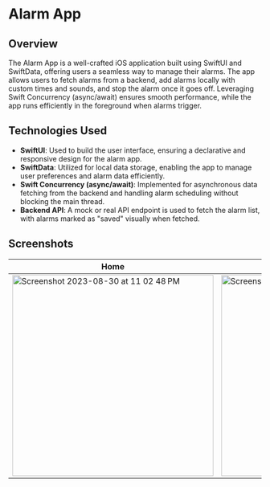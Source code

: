 # Alarm App

## Overview
The Alarm App is a well-crafted iOS application built using SwiftUI and SwiftData, offering users a seamless way to manage their alarms. The app allows users to fetch alarms from a backend, add alarms locally with custom times and sounds, and stop the alarm once it goes off. Leveraging Swift Concurrency (async/await) ensures smooth performance, while the app runs efficiently in the foreground when alarms trigger.


## Technologies Used
- **SwiftUI**: Used to build the user interface, ensuring a declarative and responsive design for the alarm app.
- **SwiftData**: Utilized for local data storage, enabling the app to manage user preferences and alarm data efficiently.
- **Swift Concurrency (async/await)**: Implemented for asynchronous data fetching from the backend and handling alarm scheduling without blocking the main thread.
- **Backend API**: A mock or real API endpoint is used to fetch the alarm list, with alarms marked as "saved" visually when fetched.

## Screenshots
|Home|Add Alert|
|-|-|
|<img width="400" alt="Screenshot 2023-08-30 at 11 02 48 PM" src="https://github.com/user-attachments/assets/773fcf75-d990-4a46-a52f-074a70d82dad">|<img width="400" alt="Screenshot 2023-08-30 at 11 02 48 PM" src="https://github.com/user-attachments/assets/c8d72e31-ab4c-4848-9dce-b3a09056a9a3">|
